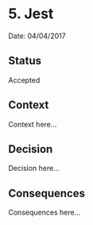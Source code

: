 # 5. Jest

Date: 04/04/2017

## Status

Accepted

## Context

Context here...

## Decision

Decision here...

## Consequences

Consequences here...
